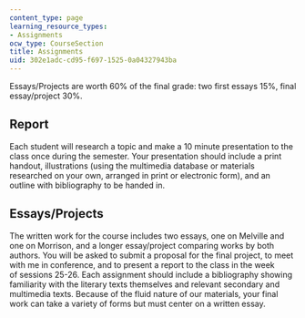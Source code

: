 ```yaml
---
content_type: page
learning_resource_types:
- Assignments
ocw_type: CourseSection
title: Assignments
uid: 302e1adc-cd95-f697-1525-0a04327943ba
---
```


Essays/Projects are worth 60% of the final grade: two first essays 15%, final essay/project 30%.

Report
------

Each student will research a topic and make a 10 minute presentation to the class once during the semester. Your presentation should include a print handout, illustrations (using the multimedia database or materials researched on your own, arranged in print or electronic form), and an outline with bibliography to be handed in.

Essays/Projects
---------------

The written work for the course includes two essays, one on Melville and one on Morrison, and a longer essay/project comparing works by both authors. You will be asked to submit a proposal for the final project, to meet with me in conference, and to present a report to the class in the week of sessions 25-26. Each assignment should include a bibliography showing familiarity with the literary texts themselves and relevant secondary and multimedia texts. Because of the fluid nature of our materials, your final work can take a variety of forms but must center on a written essay.